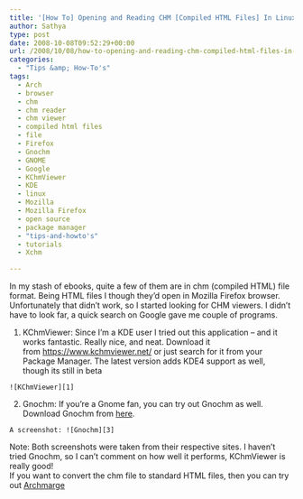 ```yaml
---
title: '[How To] Opening and Reading CHM [Compiled HTML Files] In Linux'
author: Sathya
type: post
date: 2008-10-08T09:52:29+00:00
url: /2008/10/08/how-to-opening-and-reading-chm-compiled-html-files-in-linux/
categories:
  - "Tips &amp; How-To's"
tags:
  - Arch
  - browser
  - chm
  - chm reader
  - chm viewer
  - compiled html files
  - file
  - Firefox
  - Gnochm
  - GNOME
  - Google
  - KChmViewer
  - KDE
  - linux
  - Mozilla
  - Mozilla Firefox
  - open source
  - package manager
  - "tips-and-howto's"
  - tutorials
  - Xchm

---
```

In my stash of ebooks, quite a few of them are in chm (compiled HTML) file format. Being HTML files I though they&#8217;d open in Mozilla Firefox browser. Unfortunately that didn&#8217;t work, so I started looking for CHM viewers. I didn&#8217;t have to look far, a quick search on Google gave me couple of programs.

  1. KChmViewer: Since I&#8217;m a KDE user I tried out this application &#8211; and it works fantastic. Really nice, and neat. Download it from <https://www.kchmviewer.net/> or just search for it from your Package Manager. The latest version adds KDE4 support as well, though its still in beta
  
    ![KChmViewer][1]
  2. Gnochm: If you&#8217;re a Gnome fan, you can try out Gnochm as well. Download Gnochm from [here][2].
  
    A screenshot: ![Gnochm][3]

<div>
  Note: Both screenshots were taken from their respective sites. I haven&#8217;t tried Gnochm, so I can&#8217;t comment on how well it performs, KChmViewer is really good!
</div>

<div>
  If you want to convert the chm file to standard HTML files, then you can try out <a href="https://archmage.sourceforge.net/">Archmarge</a>
</div>

 [1]: https://www.kchmviewer.net/screenshots/thumb_snapshot4.png
 [2]: https://gnochm.sourceforge.net/
 [3]: https://gnochm.sourceforge.net/gnochm-large.png